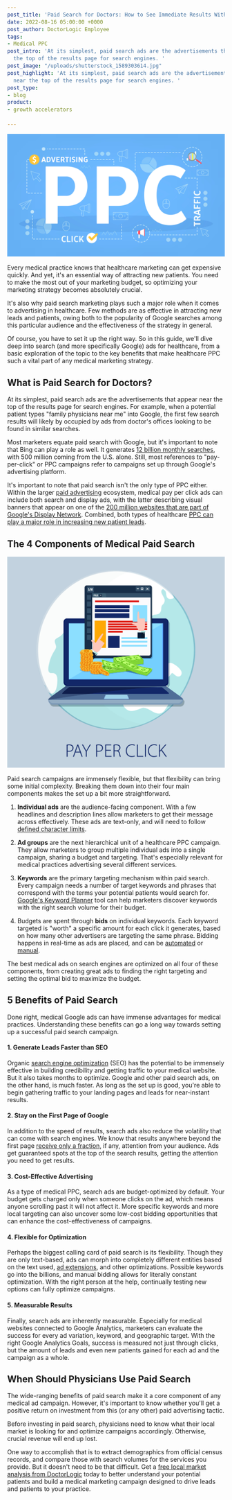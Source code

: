 ```yaml
---
post_title: 'Paid Search for Doctors: How to See Immediate Results With Your PPC Campaigns'
date: 2022-08-16 05:00:00 +0000
post_author: DoctorLogic Employee
tags:
- Medical PPC
post_intro: 'At its simplest, paid search ads are the advertisements that appear near
  the top of the results page for search engines. '
post_image: "/uploads/shutterstock_1589303614.jpg"
post_highlight: 'At its simplest, paid search ads are the advertisements that appear
  near the top of the results page for search engines. '
post_type:
- blog
product:
- growth accelerators

---
```

![](/uploads/shutterstock_1247423101-1.jpg)

Every medical practice knows that healthcare marketing can get expensive quickly. And yet, it's an essential way of attracting new patients. You need to make the most out of your marketing budget, so optimizing your marketing strategy becomes absolutely crucial.

It's also why paid search marketing plays such a major role when it comes to advertising in healthcare. Few methods are as effective in attracting new leads and patients, owing both to the popularity of Google searches among this particular audience and the effectiveness of the strategy in general.

Of course, you have to set it up the right way. So in this guide, we'll dive deep into search (and more specifically Google) ads for healthcare, from a basic exploration of the topic to the key benefits that make healthcare PPC such a vital part of any medical marketing strategy.

## What is Paid Search for Doctors?

At its simplest, paid search ads are the advertisements that appear near the top of the results page for search engines. For example, when a potential patient types "family physicians near me" into Google, the first few search results will likely by occupied by ads from doctor's offices looking to be found in similar searches.

Most marketers equate paid search with Google, but it's important to note that Bing can play a role as well. It generates [12 billion monthly searches](https://www.statista.com/topics/4294/bing/), with 500 million coming from the U.S. alone. Still, most references to "pay-per-click" or PPC campaigns refer to campaigns set up through Google's advertising platform.

It's important to note that paid search isn't the only type of PPC either. Within the larger [paid advertising](https://doctorlogic.com/growth-accelerators/medical-paid-advertising) ecosystem, medical pay per click ads can include both search and display ads, with the latter describing visual banners that appear on one of the [200 million websites that are part of Google's Display Network](https://ads.google.com/intl/en_id/home/resources/reach-larger-new-audiences/). Combined, both types of healthcare [PPC can play a major role in increasing new patient leads](https://doctorlogic.com/blog/increase-patient-leads.html).

## The 4 Components of Medical Paid Search

![](/uploads/shutterstock_1299479179.jpg)

Paid search campaigns are immensely flexible, but that flexibility can bring some initial complexity. Breaking them down into their four main components makes the set up a bit more straightforward.

1. **Individual ads** are the audience-facing component. With a few headlines and description lines allow marketers to get their message across effectively. These ads are text-only, and will need to follow [defined character limits](https://ads.google.com/intl/en_id/home/resources/write-online-ads/).


2. **Ad groups** are the next hierarchical unit of a healthcare PPC campaign. They allow marketers to group multiple individual ads into a single campaign, sharing a budget and targeting. That's especially relevant for medical practices advertising several different services.


3. **Keywords** are the primary targeting mechanism within paid search. Every campaign needs a number of target keywords and phrases that correspond with the terms your potential patients would search for. [Google's Keyword Planner](https://ads.google.com/home/tools/keyword-planner/) tool can help marketers discover keywords with the right search volume for their budget.


4. Budgets are spent through **bids** on individual keywords. Each keyword targeted is "worth" a specific amount for each click it generates, based on how many other advertisers are targeting the same phrase. Bidding happens in real-time as ads are placed, and can be [automated](https://support.google.com/google-ads/answer/2979071?hl=en) or [manual](https://support.google.com/google-ads/answer/2390250).

The best medical ads on search engines are optimized on all four of these components, from creating great ads to finding the right targeting and setting the optimal bid to maximize the budget.

## 5 Benefits of Paid Search

Done right, medical Google ads can have immense advantages for medical practices. Understanding these benefits can go a long way towards setting up a successful paid search campaign.

#### 1. Generate Leads Faster than SEO

Organic [search engine optimization](https://doctorlogic.com/medical-seo-search-amplifier) (SEO) has the potential to be immensely effective in building credibility and getting traffic to your medical website. But it also takes months to optimize. Google and other paid search ads, on the other hand, is much faster. As long as the set up is good, you're able to begin gathering traffic to your landing pages and leads for near-instant results.

#### 2. Stay on the First Page of Google

In addition to the speed of results, search ads also reduce the volatility that can come with search engines. We know that results anywhere beyond the first page [receive only a fraction](https://www.searchenginejournal.com/google-first-page-clicks/374516/), if any, attention from your audience. Ads get guaranteed spots at the top of the search results, getting the attention you need to get results.

#### 3. Cost-Effective Advertising

As a type of medical PPC, search ads are budget-optimized by default. Your budget gets charged only when someone clicks on the ad, which means anyone scrolling past it will not affect it. More specific keywords and more local targeting can also uncover some low-cost bidding opportunities that can enhance the cost-effectiveness of campaigns.

#### 4. Flexible for Optimization

Perhaps the biggest calling card of paid search is its flexibility. Though they are only text-based, ads can morph into completely different entities based on the text used, [ad extensions](https://support.google.com/google-ads/answer/2375499?hl=en), and other optimizations. Possible keywords go into the billions, and manual bidding allows for literally constant optimization. With the right person at the help, continually testing new options can fully optimize campaigns.

#### 5. Measurable Results

Finally, search ads are inherently measurable. Especially for medical websites connected to Google Analytics, marketers can evaluate the success for every ad variation, keyword, and geographic target. With the right Google Analytics Goals, success is measured not just through clicks, but the amount of leads and even new patients gained for each ad and the campaign as a whole.

## When Should Physicians Use Paid Search

The wide-ranging benefits of paid search make it a core component of any medical ad campaign. However, it's important to know whether you'll get a positive return on investment from this (or any other) paid advertising tactic.

Before investing in paid search, physicians need to know what their local market is looking for and optimize campaigns accordingly. Otherwise, crucial revenue will end up lost.

One way to accomplish that is to extract demographics from official census records, and compare those with search volumes for the services you provide. But it doesn't need to be that difficult. Get a [free local market analysis from DoctorLogic](https://doctorlogic.com/analysis) today to better understand your potential patients and build a medical marketing campaign designed to drive leads and patients to your practice.